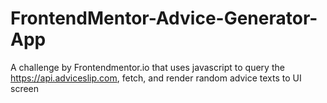 # FrontendMentor-Advice-Generator-App

A challenge by Frontendmentor.io that uses javascript to query the https://api.adviceslip.com, fetch, and render random advice texts to UI screen

